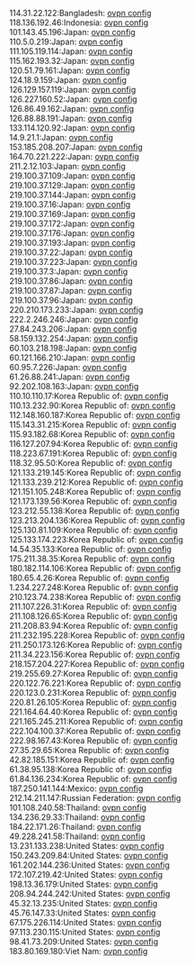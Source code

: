 114.31.22.122:Bangladesh: [ovpn config](vpn/114_31_22_122.ovpn)  
118.136.192.46:Indonesia: [ovpn config](vpn/118_136_192_46.ovpn)  
101.143.45.196:Japan: [ovpn config](vpn/101_143_45_196.ovpn)  
110.5.0.219:Japan: [ovpn config](vpn/110_5_0_219.ovpn)  
111.105.119.114:Japan: [ovpn config](vpn/111_105_119_114.ovpn)  
115.162.193.32:Japan: [ovpn config](vpn/115_162_193_32.ovpn)  
120.51.79.161:Japan: [ovpn config](vpn/120_51_79_161.ovpn)  
124.18.9.159:Japan: [ovpn config](vpn/124_18_9_159.ovpn)  
126.129.157.119:Japan: [ovpn config](vpn/126_129_157_119.ovpn)  
126.227.160.52:Japan: [ovpn config](vpn/126_227_160_52.ovpn)  
126.86.49.162:Japan: [ovpn config](vpn/126_86_49_162.ovpn)  
126.88.88.191:Japan: [ovpn config](vpn/126_88_88_191.ovpn)  
133.114.120.92:Japan: [ovpn config](vpn/133_114_120_92.ovpn)  
14.9.21.1:Japan: [ovpn config](vpn/14_9_21_1.ovpn)  
153.185.208.207:Japan: [ovpn config](vpn/153_185_208_207.ovpn)  
164.70.221.222:Japan: [ovpn config](vpn/164_70_221_222.ovpn)  
211.2.12.103:Japan: [ovpn config](vpn/211_2_12_103.ovpn)  
219.100.37.109:Japan: [ovpn config](vpn/219_100_37_109.ovpn)  
219.100.37.129:Japan: [ovpn config](vpn/219_100_37_129.ovpn)  
219.100.37.144:Japan: [ovpn config](vpn/219_100_37_144.ovpn)  
219.100.37.16:Japan: [ovpn config](vpn/219_100_37_16.ovpn)  
219.100.37.169:Japan: [ovpn config](vpn/219_100_37_169.ovpn)  
219.100.37.172:Japan: [ovpn config](vpn/219_100_37_172.ovpn)  
219.100.37.176:Japan: [ovpn config](vpn/219_100_37_176.ovpn)  
219.100.37.193:Japan: [ovpn config](vpn/219_100_37_193.ovpn)  
219.100.37.22:Japan: [ovpn config](vpn/219_100_37_22.ovpn)  
219.100.37.223:Japan: [ovpn config](vpn/219_100_37_223.ovpn)  
219.100.37.3:Japan: [ovpn config](vpn/219_100_37_3.ovpn)  
219.100.37.86:Japan: [ovpn config](vpn/219_100_37_86.ovpn)  
219.100.37.87:Japan: [ovpn config](vpn/219_100_37_87.ovpn)  
219.100.37.96:Japan: [ovpn config](vpn/219_100_37_96.ovpn)  
220.210.173.233:Japan: [ovpn config](vpn/220_210_173_233.ovpn)  
222.2.246.246:Japan: [ovpn config](vpn/222_2_246_246.ovpn)  
27.84.243.206:Japan: [ovpn config](vpn/27_84_243_206.ovpn)  
58.159.132.254:Japan: [ovpn config](vpn/58_159_132_254.ovpn)  
60.103.218.198:Japan: [ovpn config](vpn/60_103_218_198.ovpn)  
60.121.166.210:Japan: [ovpn config](vpn/60_121_166_210.ovpn)  
60.95.7.226:Japan: [ovpn config](vpn/60_95_7_226.ovpn)  
61.26.88.241:Japan: [ovpn config](vpn/61_26_88_241.ovpn)  
92.202.108.163:Japan: [ovpn config](vpn/92_202_108_163.ovpn)  
110.10.110.17:Korea Republic of: [ovpn config](vpn/110_10_110_17.ovpn)  
110.13.232.90:Korea Republic of: [ovpn config](vpn/110_13_232_90.ovpn)  
112.148.160.187:Korea Republic of: [ovpn config](vpn/112_148_160_187.ovpn)  
115.143.31.215:Korea Republic of: [ovpn config](vpn/115_143_31_215.ovpn)  
115.93.182.68:Korea Republic of: [ovpn config](vpn/115_93_182_68.ovpn)  
116.127.207.94:Korea Republic of: [ovpn config](vpn/116_127_207_94.ovpn)  
118.223.67.191:Korea Republic of: [ovpn config](vpn/118_223_67_191.ovpn)  
118.32.95.50:Korea Republic of: [ovpn config](vpn/118_32_95_50.ovpn)  
121.133.219.145:Korea Republic of: [ovpn config](vpn/121_133_219_145.ovpn)  
121.133.239.212:Korea Republic of: [ovpn config](vpn/121_133_239_212.ovpn)  
121.151.105.248:Korea Republic of: [ovpn config](vpn/121_151_105_248.ovpn)  
121.173.139.56:Korea Republic of: [ovpn config](vpn/121_173_139_56.ovpn)  
123.212.55.138:Korea Republic of: [ovpn config](vpn/123_212_55_138.ovpn)  
123.213.204.136:Korea Republic of: [ovpn config](vpn/123_213_204_136.ovpn)  
125.130.81.109:Korea Republic of: [ovpn config](vpn/125_130_81_109.ovpn)  
125.133.174.223:Korea Republic of: [ovpn config](vpn/125_133_174_223.ovpn)  
14.54.35.133:Korea Republic of: [ovpn config](vpn/14_54_35_133.ovpn)  
175.211.38.35:Korea Republic of: [ovpn config](vpn/175_211_38_35.ovpn)  
180.182.114.106:Korea Republic of: [ovpn config](vpn/180_182_114_106.ovpn)  
180.65.4.26:Korea Republic of: [ovpn config](vpn/180_65_4_26.ovpn)  
1.234.227.248:Korea Republic of: [ovpn config](vpn/1_234_227_248.ovpn)  
210.123.74.238:Korea Republic of: [ovpn config](vpn/210_123_74_238.ovpn)  
211.107.226.31:Korea Republic of: [ovpn config](vpn/211_107_226_31.ovpn)  
211.108.126.65:Korea Republic of: [ovpn config](vpn/211_108_126_65.ovpn)  
211.208.83.94:Korea Republic of: [ovpn config](vpn/211_208_83_94.ovpn)  
211.232.195.228:Korea Republic of: [ovpn config](vpn/211_232_195_228.ovpn)  
211.250.173.126:Korea Republic of: [ovpn config](vpn/211_250_173_126.ovpn)  
211.34.223.156:Korea Republic of: [ovpn config](vpn/211_34_223_156.ovpn)  
218.157.204.227:Korea Republic of: [ovpn config](vpn/218_157_204_227.ovpn)  
219.255.69.27:Korea Republic of: [ovpn config](vpn/219_255_69_27.ovpn)  
220.122.76.221:Korea Republic of: [ovpn config](vpn/220_122_76_221.ovpn)  
220.123.0.231:Korea Republic of: [ovpn config](vpn/220_123_0_231.ovpn)  
220.81.26.105:Korea Republic of: [ovpn config](vpn/220_81_26_105.ovpn)  
221.164.64.40:Korea Republic of: [ovpn config](vpn/221_164_64_40.ovpn)  
221.165.245.211:Korea Republic of: [ovpn config](vpn/221_165_245_211.ovpn)  
222.104.100.37:Korea Republic of: [ovpn config](vpn/222_104_100_37.ovpn)  
222.98.167.43:Korea Republic of: [ovpn config](vpn/222_98_167_43.ovpn)  
27.35.29.65:Korea Republic of: [ovpn config](vpn/27_35_29_65.ovpn)  
42.82.185.151:Korea Republic of: [ovpn config](vpn/42_82_185_151.ovpn)  
61.38.95.138:Korea Republic of: [ovpn config](vpn/61_38_95_138.ovpn)  
61.84.136.234:Korea Republic of: [ovpn config](vpn/61_84_136_234.ovpn)  
187.250.141.144:Mexico: [ovpn config](vpn/187_250_141_144.ovpn)  
212.14.211.147:Russian Federation: [ovpn config](vpn/212_14_211_147.ovpn)  
101.108.240.58:Thailand: [ovpn config](vpn/101_108_240_58.ovpn)  
134.236.29.33:Thailand: [ovpn config](vpn/134_236_29_33.ovpn)  
184.22.171.26:Thailand: [ovpn config](vpn/184_22_171_26.ovpn)  
49.228.241.58:Thailand: [ovpn config](vpn/49_228_241_58.ovpn)  
13.231.133.238:United States: [ovpn config](vpn/13_231_133_238.ovpn)  
150.243.209.84:United States: [ovpn config](vpn/150_243_209_84.ovpn)  
161.202.144.236:United States: [ovpn config](vpn/161_202_144_236.ovpn)  
172.107.219.42:United States: [ovpn config](vpn/172_107_219_42.ovpn)  
198.13.36.179:United States: [ovpn config](vpn/198_13_36_179.ovpn)  
208.94.244.242:United States: [ovpn config](vpn/208_94_244_242.ovpn)  
45.32.13.235:United States: [ovpn config](vpn/45_32_13_235.ovpn)  
45.76.147.33:United States: [ovpn config](vpn/45_76_147_33.ovpn)  
67.175.226.114:United States: [ovpn config](vpn/67_175_226_114.ovpn)  
97.113.230.115:United States: [ovpn config](vpn/97_113_230_115.ovpn)  
98.41.73.209:United States: [ovpn config](vpn/98_41_73_209.ovpn)  
183.80.169.180:Viet Nam: [ovpn config](vpn/183_80_169_180.ovpn)  
